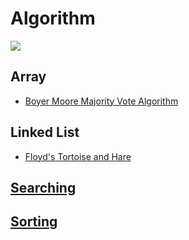 # Algorithm
![](../images/algo.png)

## Array
- [Boyer Moore Majority Vote Algorithm](https://github.com/ramanaditya/data-structure-and-algorithms/blob/main/algorithms/array/boyer-moore-majority-vote-algorithm.md)

## Linked List
- [Floyd's Tortoise and Hare](https://github.com/ramanaditya/data-structure-and-algorithms/blob/main/algorithms/LinkedList/floyds_tortoise_and_hare.py)

## [Searching](https://github.com/ramanaditya/data-structure-and-algorithms/tree/main/algorithms/searching)


## [Sorting](https://github.com/ramanaditya/data-structure-and-algorithms/tree/main/algorithms/Sorting)
